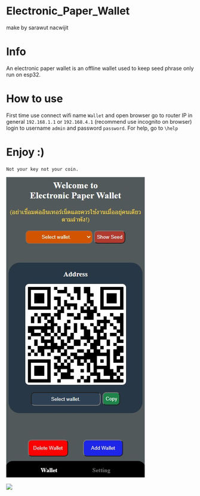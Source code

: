 # Electronic_Paper_Wallet
make by sarawut nacwijit

# Info
An electronic paper wallet is an offline wallet used to keep seed phrase only run on esp32.

# How to use 
First time use connect wifi name `Wallet` and open browser go to router IP  in general `192.168.1.1` or `192.168.4.1` (recommend use incognito on browser) login to username `admin` and password `password`.
For help, go to `\help`

# Enjoy :)
`Not your key not your coin.`

![](https://github.com/aofserver/Electronic_Paper_Wallet/blob/main/arduino/src/wallet.jpg)

![](https://github.com/aofserver/Electronic_Paper_Wallet/blob/main/arduino/src/wallet.gif)
